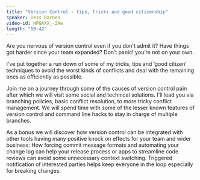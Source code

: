 ```yaml
---
title: "Version Control - tips, tricks and good citizenship"
speaker: Tess Barnes
video-id: HPQAXX_-2Aw
length: "50:42"
---
```

Are you nervous of version control even if you don't admit it? Have things got harder since your team expanded? Don’t panic! you’re not on your own.

I've put together a run down of some of my tricks, tips and ‘good citizen’ techniques to avoid the worst kinds of conflicts and deal with the remaining ones as efficiently as possible.

Join me on a journey through some of the causes of version control pain after which we will visit some social and technical solutions. I'll lead you via branching policies, basic conflict resolution, to more tricky conflict management. We will spend time with some of the lesser known features of version control and command line hacks to stay in charge of multiple branches.

As a bonus we will discover how version control can be integrated with other tools having many positive knock on effects for your team and wider business: How forcing commit message formats and automating your change log can help your release process or apps to streamline code reviews can avoid some unnecessary context switching. Triggered notification of interested parties helps keep everyone in the loop especially for breaking changes.